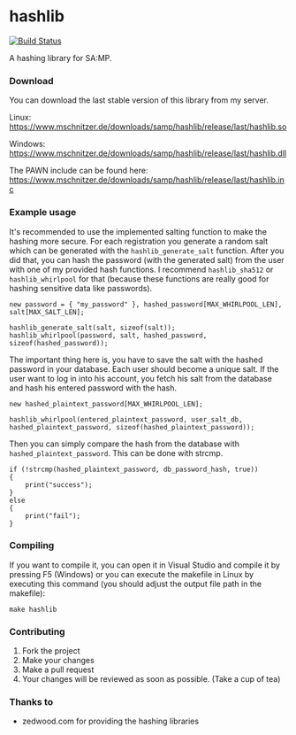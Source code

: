 # hashlib
[![Build Status](https://api.travis-ci.org/mschnitzer/hashlib.svg?branch=master)](https://travis-ci.org/mschnitzer/hashlib/)

A hashing library for SA:MP.

### Download
You can download the last stable version of this library from my server.

Linux: https://www.mschnitzer.de/downloads/samp/hashlib/release/last/hashlib.so

Windows: https://www.mschnitzer.de/downloads/samp/hashlib/release/last/hashlib.dll

The PAWN include can be found here:
https://www.mschnitzer.de/downloads/samp/hashlib/release/last/hashlib.inc

### Example usage
It's recommended to use the implemented salting function to make the hashing more secure. For each registration you generate a random salt which can be generated with the `hashlib_generate_salt` function. After you did that, you can hash the password (with the generated salt) from the user with one of my provided hash functions. I recommend `hashlib_sha512` or `hashlib_whirlpool` for that (because these functions are really good for hashing sensitive data like passwords).

```
new password = { "my_password" }, hashed_password[MAX_WHIRLPOOL_LEN], salt[MAX_SALT_LEN];

hashlib_generate_salt(salt, sizeof(salt));
hashlib_whirlpool(password, salt, hashed_password, sizeof(hashed_password));
```

The important thing here is, you have to save the salt with the hashed password in your database. Each user should become a unique salt. If the user want to log in into his account, you fetch his salt from the database and hash his entered password with the hash.

```
new hashed_plaintext_password[MAX_WHIRLPOOL_LEN];

hashlib_whirlpool(entered_plaintext_password, user_salt_db, hashed_plaintext_password, sizeof(hashed_plaintext_password));
```

Then you can simply compare the hash from the database with `hashed_plaintext_password`. This can be done with strcmp.
```
if (!strcmp(hashed_plaintext_password, db_password_hash, true))
{
    print("success");
}
else
{
    print("fail");
}
```

### Compiling
If you want to compile it, you can open it in Visual Studio and compile it by pressing F5 (Windows) or you can execute the makefile in Linux by executing this command (you should adjust the output file path in the makefile):
```
make hashlib
```

### Contributing
1. Fork the project
2. Make your changes
3. Make a pull request
4. Your changes will be reviewed as soon as possible. (Take a cup of tea)

### Thanks to
 - zedwood.com for providing the hashing libraries
